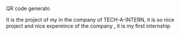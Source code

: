 QR code generato

It is the project of my in the company of TECH-A-INTERN, it is so nice project and nice expereince of the company , it is my first internship
